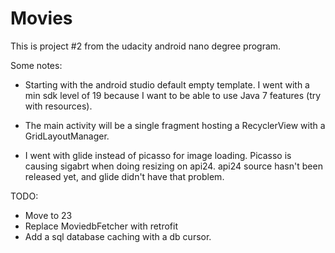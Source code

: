 # Movies

This is project #2 from the udacity android nano degree program. 

Some notes: 

* Starting with the android studio default empty template. I went with a min sdk level of 
19 because I want to be able to use Java 7 features (try with resources). 

* The main activity will be a single fragment hosting a RecyclerView with a GridLayoutManager. 

* I went with glide instead of picasso for image loading. Picasso is causing sigabrt
 when doing resizing on api24. api24 source hasn't been released yet, and glide didn't
 have  that problem.


TODO:

* Move to 23
* Replace MoviedbFetcher with retrofit
* Add a sql database caching with a db cursor.
